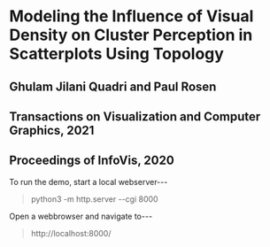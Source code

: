 # Modeling the Influence of Visual Density on Cluster Perception in Scatterplots Using Topology
## Ghulam Jilani Quadri and Paul Rosen
## Transactions on Visualization and Computer Graphics, 2021
## Proceedings of InfoVis, 2020

To run the demo, start a local webserver---
> python3 -m http.server --cgi 8000

Open a webbrowser and navigate to---
> http://localhost:8000/
